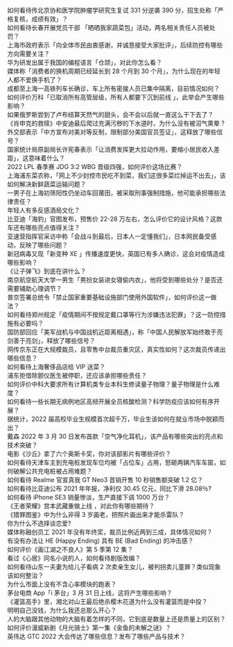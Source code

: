 如何看待传北京协和医学院肿瘤学研究生复试 331 分逆袭 390 分，招生处称「严格复核，成绩有效」？  
如何看待长春开展党员干部 「晒晒我家蔬菜包」活动，两名相关责任人员被处罚？  
上海市政府表示「向全体市民由衷感谢，并诚恳接受大家批评」，后续防控有哪些方向需要关注？  
华为研发出属于我国的编程语言「仓颉」，对此你怎么看？  
媒体称「消费者的换机周期已经延长到 28 个月到 30 个月」，为什么现在的年轻人都不爱换手机了？  
成都至上海一高铁列车长确诊，车上所有密接人员已集中隔离，目前情况如何？  
如何评价万科「已取消所有高管层级，所有人都要下沉到前线 」，此举会产生哪些影响？  
如果俄罗斯尝到了卢布结算天然气的甜头，会不会以后就一直这么干下去了？  
《肖申克的救赎》中安迪最后爬过充满污秽的下水道时，为什么没有被沼气熏晕？  
外交部表示「中方宣布对美对等反制，限制部分美国官员签证」，这释放了哪些信号？  
国家统计局原副局长许宪春表示「让消费发挥更大拉动作用，要缩小居民收入差距」，这意味着什么？  
2022 LPL 春季赛 JDG 3:2 WBG 晋级四强，如何评价这场比赛？  
上海浦东菜农称，「网上不少封控市民吃不到菜，我们这很多菜烂掉运不出去」，该如何解决新鲜蔬菜运输问题？  
一男子在上海初筛阳性仍坐动车回莆田，被采取刑事强制措施，他可能承担哪些法律责任？  
年轻人有多反感酒局文化？  
比亚迪「海豹」官图发布，预售价 22-28 万左右，怎么评价它的设计风格？这款车还有哪些亮点值得关注？  
亚速营指挥官采访中称「会战斗到最后，日本人一定懂我们」，日本网民备受感动，反映了哪些问题？  
新冠病毒又现「新变种 XE 」传播速度更快，英国已有多人确诊，这会对疫情造成哪些影响？  
《让子弹飞》到底在讲什么？  
南京航空航天大学一男生「男扮女装进女寝偷内衣」，他将受到哪些处分？是否还需要辅助心理调节？  
普京签署总统令「禁止国家重要基础设施部门使用外国软件」，如何评价这一做法？  
如何看待郑州规定「疫情期间不按规定戴口罩等行为涉嫌违法犯罪」？这一防控措施有必要吗？  
国防部回应「美军战机与中国战机近距离相遇」，称「中国人民解放军始终敢于亮剑善于亮剑」，释放了哪些信号？  
网传京东正在大规模裁员，且零售中台裁员重灾区，真实性如何？这次裁员传递出哪些信息？  
如何看待上海奢侈品店给 VIP 送菜？  
浦东拒借除颤仪医生被停职，还应该承担哪些责任？  
如何评价中科大要求所有计算机类专业本科生修读量子物理？量子物理是什么难度？  
如何看待一些长期无病例地区高频开展全员核酸检测？科学防疫应该如何有序开展？  
据统计，2022 届高校毕业生规模首次超千万，毕业生该如何在就业市场中脱颖而出？  
戴森 2022 年 3 月 30 日发布首款「空气净化耳机」，该产品有哪些突出的亮点和技术突破？  
电影《沙丘》拿了六个奥斯卡奖，你对该部影片有哪些评价？  
如何看待天津车主到充电桩发现车位均被「占位车」占用，怒砸两辆汽车车窗，如何破解公共充电桩被占用难题？  
如何看待 Realme 官宣真我 GT Neo3 首销开售 10 秒销售额突破 1.2 亿？  
如何看待比亚迪公布 2021 年年报，净利仅 30.45 亿元，同比下滑 28.08％?  
如何看待 iPhone SE3 销量惨淡，生产直接下调 1000 万台？  
《王者荣耀》宫本武藏重做上线 ，对此你有哪些期待？  
《猎罪图鉴》中为什么非得 3 岁画老，把照片画出来才能杀雷队？  
你为什么不选择谈恋爱?  
媒体称融创员工 2021 年没有年终奖，裁员比例近两到三成，具体情况如何？  
有没有办法让 HE (Happy Ending) 具有 BE (Bad Ending) 的冲击感？  
如何评价《画江湖之不良人》第 5 季第 12 集？  
看过《心居》同名小说的人，如何看待剧版改编？  
如何看待山东一夫妻为给儿子看病 2 次卖亲生女儿，被判拐卖儿童罪？类似现象该如何整治？  
为什么市面上没有不含心率模块的跑表？  
茅台电商 App「i 茅台」3 月 31 日上线，这将产生哪些影响？  
《灌篮高手》里，湘北对山王最后绝杀樱木花道为什么没有灌篮而是中投？  
明明自己没钱，为什么我还总那么开心？  
人的大脑跟其他动物的大脑有着怎样的不同，它到底是数量上还是质量上的区别？  
如何评价漫威新剧《月光骑士》第一集《金鱼的未解之谜》？  
英伟达 GTC 2022 大会传达了哪些信息？发布了哪些产品与技术？  
